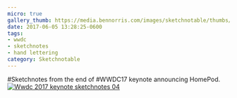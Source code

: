 ```yaml
---
micro: true
gallery_thumb: https://media.bennorris.com/images/sketchnotable/thumbs/wwdc-2017-keynote-sketchnotes-04.jpg
date: 2017-06-05 13:28:25-0600
tags:
- wwdc
- sketchnotes
- hand lettering
category: Sketchnotable
---
```


#Sketchnotes from the end of #WWDC17 keynote announcing HomePod. [![Wwdc 2017 keynote sketchnotes 04](https://media.bennorris.com/images/sketchnotable/wwdc-2017/wwdc-2017-keynote-sketchnotes-04.jpg)](https://media.bennorris.com/images/sketchnotable/wwdc-2017/wwdc-2017-keynote-sketchnotes-04.jpg)